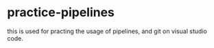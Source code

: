 # practice-pipelines

this is used for practing the usage of pipelines, and git on visual studio code.
